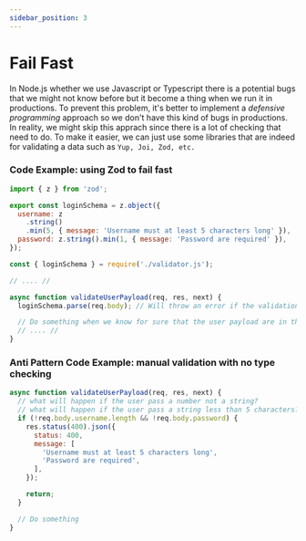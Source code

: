 ```yaml
---
sidebar_position: 3
---
```


# Fail Fast

In Node.js whether we use Javascript or Typescript there is a potential bugs that we might not know before but it become a thing when we run it in productions. To prevent this problem, it's better to implement a _defensive programming_ approach so we don't have this kind of bugs in productions. In reality, we might skip this apprach since there is a lot of checking that need to do. To make it easier, we can just use some libraries that are indeed for validating a data such as `Yup, Joi, Zod, etc.`

### Code Example: using Zod to fail fast

```js title="src/components/users/validator.js"
import { z } from 'zod';

export const loginSchema = z.object({
  username: z
    .string()
    .min(5, { message: 'Username must at least 5 characters long' }),
  password: z.string().min(1, { message: 'Password are required' }),
});
```

```js title="src/components/users/middleware.js"
const { loginSchema } = require('./validator.js');

// .... //

async function validateUserPayload(req, res, next) {
  loginSchema.parse(req.body); // Will throw an error if the validation failed

  // Do something when we know for sure that the user payload are in the correct format
  // .... //
}
```

### Anti Pattern Code Example: manual validation with no type checking

```js title="src/components/users/middleware.js"
async function validateUserPayload(req, res, next) {
  // what will happen if the user pass a number not a string?
  // what will happen if the user pass a string less than 5 characters?
  if (!req.body.username.length && !req.body.password) {
    res.status(400).json({
      status: 400,
      message: [
        'Username must at least 5 characters long',
        'Password are required',
      ],
    });

    return;
  }

  // Do something
}
```
